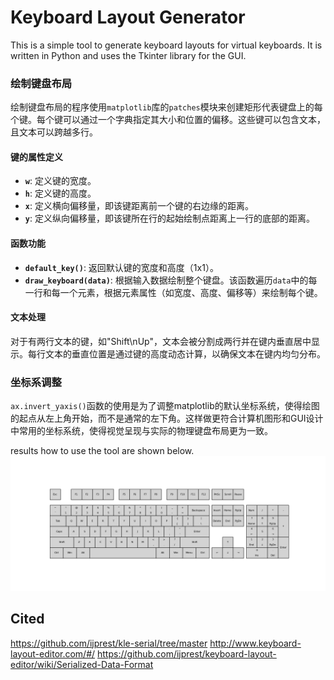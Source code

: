 # Keyboard Layout Generator

This is a simple tool to generate keyboard layouts for virtual keyboards. It is written in Python and uses the Tkinter library for the GUI.

### 绘制键盘布局
绘制键盘布局的程序使用`matplotlib`库的`patches`模块来创建矩形代表键盘上的每个键。每个键可以通过一个字典指定其大小和位置的偏移。这些键可以包含文本，且文本可以跨越多行。

#### 键的属性定义
- **`w`**: 定义键的宽度。
- **`h`**: 定义键的高度。
- **`x`**: 定义横向偏移量，即该键距离前一个键的右边缘的距离。
- **`y`**: 定义纵向偏移量，即该键所在行的起始绘制点距离上一行的底部的距离。

#### 函数功能
- **`default_key()`**: 返回默认键的宽度和高度（1x1）。
- **`draw_keyboard(data)`**: 根据输入数据绘制整个键盘。该函数遍历`data`中的每一行和每一个元素，根据元素属性（如宽度、高度、偏移等）来绘制每个键。

#### 文本处理
对于有两行文本的键，如"Shift\nUp"，文本会被分割成两行并在键内垂直居中显示。每行文本的垂直位置是通过键的高度动态计算，以确保文本在键内均匀分布。

### 坐标系调整
`ax.invert_yaxis()`函数的使用是为了调整matplotlib的默认坐标系统，使得绘图的起点从左上角开始，而不是通常的左下角。这样做更符合计算机图形和GUI设计中常用的坐标系统，使得视觉呈现与实际的物理键盘布局更为一致。

results how to use the tool are shown below.  
![keyboard_layout_generate_result](./keyboard_layout_generate_result.png)
## Cited
https://github.com/ijprest/kle-serial/tree/master
http://www.keyboard-layout-editor.com/#/
https://github.com/ijprest/keyboard-layout-editor/wiki/Serialized-Data-Format